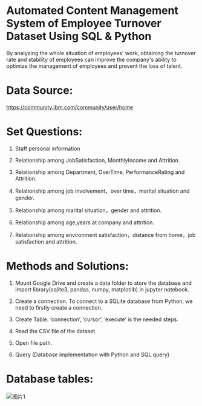 # Automated Content Management System of Employee Turnover Dataset Using SQL & Python

By analyzing the whole situation of employees' work, obtaining the turnover rate and stability of employees can improve the company's ability to optimize the management of employees and prevent the loss of talent.

# Data Source: 
   https://community.ibm.com/community/user/home

# Set Questions:


1. Staff personal information

2. Relationship among JobSatisfaction, MonthlyIncome and Attrition.

3.  Relationship among Department, OverTime, PerformanceRating and Attrition.

4. Relationship among job involvement，over time，marital situation and gender.

5. Relationship among marital situation，gender and attrition.

6. Relationship among age,years at company and attrition.

7. Relationship among environment satisfaction，distance from home，job satisfaction and attrition.



# Methods and Solutions:
1. Mount Google Drive and create a data folder to store the database and import library(sqlite3, pandas, numpy, matplotlib) in jupyter notebook.

2. Create a connection. To connect to a SQLite database from Python, we need to firstly create a connection.

3. Create Table. ‘connection’, ‘cursor’, ‘execute’ is the needed steps.

4. Read the CSV file of the dataset.

5. Open file path.

6. Query (Database implementation with Python and SQL query)


# Database tables:

![图片1](https://github.com/HardCoreFatLady/Automated-Content-Management-System-of-Employee-Turnover-Dataset-Using-SQL/assets/45972159/fcedcc64-ad31-4c41-bdc9-cad987243595)
